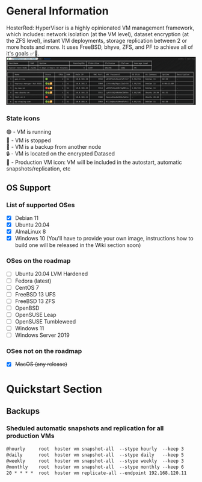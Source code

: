 # General Information
HosterRed: HyperVisor is a highly opinionated VM management framework, which includes: network isolation (at the VM level), dataset encryption (at the ZFS level), instant VM deployments, storage replication between 2 or more hosts and more. It uses FreeBSD, bhyve, ZFS, and PF to achieve all of it's goals ✅🚀.
![HosterRed Screenshot 3](https://github.com/yaroslav-gwit/HosterRed-HyperVisor/blob/main/screenshots/HosterRed_screenshot_3.png)

### State icons
🟢 - VM is running
<br>🔴 - VM is stopped
<br>💾 - VM is a backup from another node
<br>🔒 - VM is located on the encrypted Datased
<br>🔁 - Production VM icon: VM will be included in the autostart, automatic snapshots/replication, etc

## OS Support
### List of supported OSes
- [x] Debian 11
- [x] Ubuntu 20.04
- [x] AlmaLinux 8
- [x] Windows 10 (You'll have to provide your own image, instructions how to build one will be released in the Wiki section soon)

### OSes on the roadmap
- [ ] Ubuntu 20.04 LVM Hardened
- [ ] Fedora (latest)
- [ ] CentOS 7
- [ ] FreeBSD 13 UFS
- [ ] FreeBSD 13 ZFS
- [ ] OpenBSD
- [ ] OpenSUSE Leap
- [ ] OpenSUSE Tumbleweed
- [ ] Windows 11
- [ ] Windows Server 2019

### OSes not on the roadmap
- [x] ~~MacOS (any release)~~

# Quickstart Section
## Backups
### Sheduled automatic snapshots and replication for all production VMs
```
@hourly     root  hoster vm snapshot-all  --stype hourly  --keep 3
@daily      root  hoster vm snapshot-all  --stype daily   --keep 5
@weekly     root  hoster vm snapshot-all  --stype weekly  --keep 3
@monthly    root  hoster vm snapshot-all  --stype monthly --keep 6
20 * * * *  root  hoster vm replicate-all --endpoint 192.168.120.11
```
